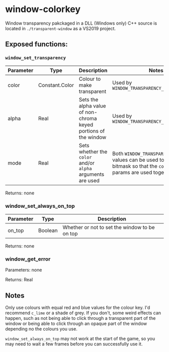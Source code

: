 # window-colorkey
Window transparency pakckaged in a DLL (Windows only)
C++ source is located in `./transparent-window` as a VS2019 project. 

## Exposed functions:
### `window_set_transparency`
| Parameter | Type | Description | Notes |
| -- | -- |--| -- |
| color | Constant.Color | Colour to make transparent | Used by `WINDOW_TRANSPARENCY_MODE.COLOR_KEY` |
| alpha | Real | Sets the alpha value of non-chroma keyed portions of the window | Used by `WINDOW_TRANSPARENCY_MODE.ALPHA` |
| mode | Real | Sets whether the `color` and/or `alpha` arguments are used | Both `WINDOW_TRANSPARENCY_MODE` values can be used to create a bitmask so that the `color` and `alpha` params are used together |

Returns: none


### window_set_always_on_top
| Parameter | Type | Description |
| -- | -- | -- |
| on_top | Boolean | Whether or not to set the window to be on top |

Returns: none

### window_get_error
Parameters: none

Returns: Real


## Notes

Only use colours with equal red and blue values for the colour key. I'd recommend `c_lime` or a shade of grey. If you don't, some weird effects can happen, such as not being able to click through a transparent part of the window or being able to click through an opaque part of the window depending no the colours you use. 

`window_set_always_on_top` may not work at the start of the game, so you may need to wait a few frames before you can successfully use it. 

